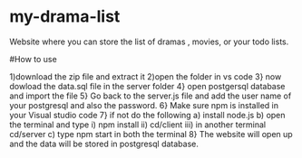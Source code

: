 # my-drama-list
Website where you can store the list of dramas , movies, or your todo lists.

#How to use

1)download the zip file and extract it
2)open the folder in vs code
3} now dowload the data.sql file in the server folder 
4} open postgersql database and import the file 
5} Go back to the server.js file and add the user name of your postgresql and also the password.
6} Make sure npm is installed in your Visual studio code
7} if not do the following
  a) install node.js 
  b) open the terminal and type 
    i) npm install
    ii) cd/client
    iii) in another terminal cd/server
  c) type npm start in both the terminal 
8} The website will open up and the data will be stored in postgresql database.
